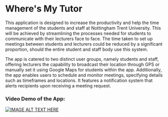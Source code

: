 # Where's My Tutor
This application is designed to increase the productivity and help the time management of the students and staff at Nottingham Trent University. This will be achieved by streamlining the processes needed for students to communicate with their lecturers face to face. The time taken to set up meetings between students and lecturers could be reduced by a significant proportion, should the entire student and staff body use this system.

The app is catered to two distinct user groups, namely students and staff, offering lecturers the capability to broadcast their location through GPS or manually set it using Google Maps for students within the app. Additionally, the app enables users to schedule and monitor meetings, specifying details such as timeframes and locations. It features a notification system that alerts recipients upon receiving a meeting request.

### Video Demo of the App:

[![IMAGE ALT TEXT HERE](https://img.youtube.com/vi/8g7ChcDoBNw/0.jpg)](https://www.youtube.com/watch?v=8g7ChcDoBNw)
